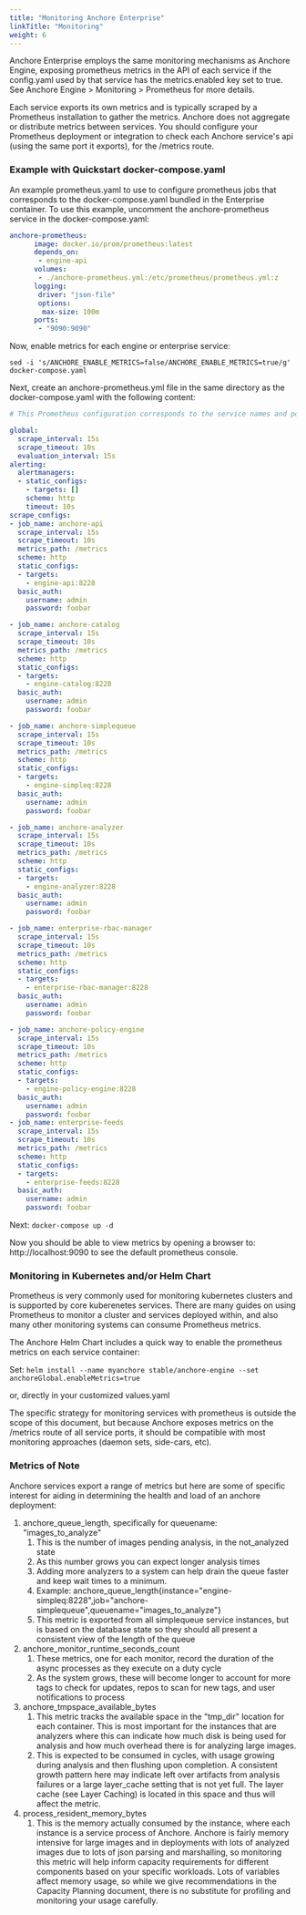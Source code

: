 ```yaml
---
title: "Monitoring Anchore Enterprise"
linkTitle: "Monitoring"
weight: 6
---
```


Anchore Enterprise employs the same monitoring mechanisms as Anchore Engine, exposing prometheus metrics in the API of each service if the config.yaml used by that service has the metrics.enabled key set to true. See Anchore Engine > Monitoring > Prometheus for more details.

Each service exports its own metrics and is typically scraped by a Prometheus installation to gather the metrics. Anchore does not aggregate or distribute metrics between services. You should configure your Prometheus deployment or integration to check each Anchore service's api (using the same port it exports), for the /metrics route.

### Example with Quickstart docker-compose.yaml

An example prometheus.yaml to use to configure prometheus jobs that corresponds to the docker-compose.yaml bundled in the Enterprise container. To use this example, uncomment the anchore-prometheus service in the docker-compose.yaml:

```YAML
anchore-prometheus:
      image: docker.io/prom/prometheus:latest
      depends_on:
       - engine-api
      volumes:
       - ./anchore-prometheus.yml:/etc/prometheus/prometheus.yml:z
      logging:
       driver: "json-file"
       options:
        max-size: 100m
      ports:
       - "9090:9090"
```

Now, enable metrics for each engine or enterprise service:

`sed -i 's/ANCHORE_ENABLE_METRICS=false/ANCHORE_ENABLE_METRICS=true/g' docker-compose.yaml`

Next, create an anchore-prometheus.yml file in the same directory as the docker-compose.yaml with the following content:

```YAML
# This Prometheus configuration corresponds to the service names and ports in the docker-compose.yaml provided in the Enterprise docker image. Adjust names and ports accordingly for other environments.

global:
  scrape_interval: 15s
  scrape_timeout: 10s
  evaluation_interval: 15s
alerting:
  alertmanagers:
  - static_configs:
    - targets: []
    scheme: http
    timeout: 10s
scrape_configs:
- job_name: anchore-api
  scrape_interval: 15s
  scrape_timeout: 10s
  metrics_path: /metrics
  scheme: http
  static_configs:
  - targets:
    - engine-api:8228
  basic_auth:
    username: admin
    password: foobar

- job_name: anchore-catalog
  scrape_interval: 15s
  scrape_timeout: 10s
  metrics_path: /metrics
  scheme: http
  static_configs:
  - targets:
    - engine-catalog:8228
  basic_auth:
    username: admin
    password: foobar

- job_name: anchore-simplequeue
  scrape_interval: 15s
  scrape_timeout: 10s
  metrics_path: /metrics
  scheme: http
  static_configs:
  - targets:
    - engine-simpleq:8228
  basic_auth:
    username: admin
    password: foobar

- job_name: anchore-analyzer
  scrape_interval: 15s
  scrape_timeout: 10s
  metrics_path: /metrics
  scheme: http
  static_configs:
  - targets:
    - engine-analyzer:8228
  basic_auth:
    username: admin
    password: foobar

- job_name: enterprise-rbac-manager
  scrape_interval: 15s
  scrape_timeout: 10s
  metrics_path: /metrics
  scheme: http
  static_configs:
  - targets:
    - enterprise-rbac-manager:8228
  basic_auth:
    username: admin
    password: foobar

- job_name: anchore-policy-engine
  scrape_interval: 15s
  scrape_timeout: 10s
  metrics_path: /metrics
  scheme: http
  static_configs:
  - targets:
    - engine-policy-engine:8228
  basic_auth:
    username: admin
    password: foobar
- job_name: enterprise-feeds
  scrape_interval: 15s
  scrape_timeout: 10s
  metrics_path: /metrics
  scheme: http
  static_configs:
  - targets:
    - enterprise-feeds:8228
  basic_auth:
    username: admin
    password: foobar
```

Next: `docker-compose up -d`

Now you should be able to view metrics by opening a browser to: http://localhost:9090 to see the default prometheus console.

### Monitoring in Kubernetes and/or Helm Chart

Prometheus is very commonly used for monitoring kubernetes clusters and is supported by core kuberenetes services. There are many guides on using Prometheus to monitor a cluster and services deployed within, and also many other monitoring systems can consume Prometheus metrics.

The Anchore Helm Chart includes a quick way to enable the prometheus metrics on each service container:

Set: `helm install --name myanchore stable/anchore-engine --set anchoreGlobal.enableMetrics=true`

or, directly in your customized values.yaml

The specific strategy for monitoring services with prometheus is outside the scope of this document, but because Anchore exposes metrics on the /metrics route of all service ports, it should be compatible with most monitoring approaches (daemon sets, side-cars, etc).

### Metrics of Note

Anchore services export a range of metrics but here are some of specific interest for aiding in determining the health and load of an anchore deployment:

1. anchore_queue_length, specifically for queuename: "images_to_analyze"
    1. This is the number of images pending analysis, in the not_analyzed state
    2. As this number grows you can expect longer analysis times
    3. Adding more analyzers to a system can help drain the queue faster and keep wait times to a minimum.
    4. Example: anchore_queue_length{instance="engine-simpleq:8228",job="anchore-simplequeue",queuename="images_to_analyze"}
    5. This metric is exported from all simplequeue service instances, but is based on the database state so they should all present a consistent view of the length of the queue
2. anchore_monitor_runtime_seconds_count
    1. These metrics, one for each monitor, record the duration of the async processes as they execute on a duty cycle
    2. As the system grows, these will become longer to account for more tags to check for updates, repos to scan for new tags, and user notifications to process
3. anchore_tmpspace_available_bytes
    1. This metric tracks the available space in the "tmp_dir" location for each container. This is most important for the instances that are analyzers where this can indicate how much disk is being used for analysis and how much overhead there is for analyzing large images.
    2. This is expected to be consumed in cycles, with usage growing during analysis and then flushing upon completion. A consistent growth pattern here may indicate left over artifacts from analysis failures or a large layer_cache setting that is not yet full. The layer cache (see Layer Caching) is located in this space and thus will affect the metric.
4. process_resident_memory_bytes
    1. This is the memory actually consumed by the instance, where each instance is a service process of Anchore. Anchore is fairly memory intensive for large images and in deployments with lots of analyzed images due to lots of json parsing and marshalling, so monitoring this metric will help inform capacity requirements for different components based on your specific workloads. Lots of variables affect memory usage, so while we give recommendations in the Capacity Planning document, there is no substitute for profiling and monitoring your usage carefully.